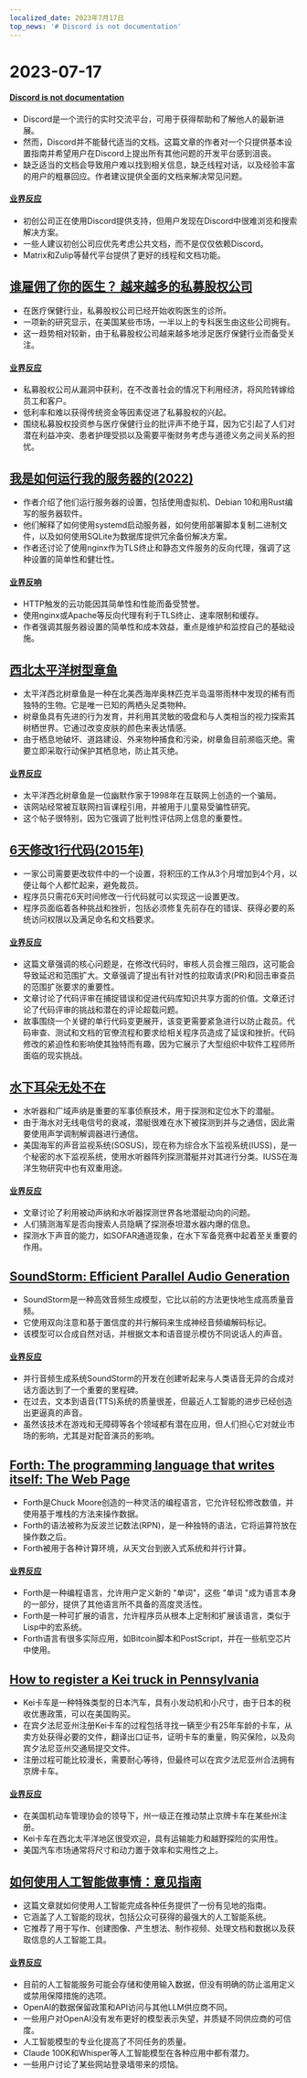 ```yaml
---
localized_date: 2023年7月17日
top_news: '# Discord is not documentation'
---
```


# 2023-07-17

#### [Discord is not documentation](https://shkspr.mobi/blog/2023/07/discord-is-not-documentation/)

- Discord是一个流行的实时交流平台，可用于获得帮助和了解他人的最新进展。
- 然而，Discord并不能替代适当的文档。这篇文章的作者对一个只提供基本设置指南并希望用户在Discord上提出所有其他问题的开发平台感到沮丧。
- 缺乏适当的文档会导致用户难以找到相关信息，缺乏线程对话，以及经验丰富的用户的粗暴回应。作者建议提供全面的文档来解决常见问题。

#### [业界反应](http://news.ycombinator.com/item?id=36746154)

- 初创公司正在使用Discord提供支持，但用户发现在Discord中很难浏览和搜索解决方案。
- 一些人建议初创公司应优先考虑公共文档，而不是仅仅依赖Discord。
- Matrix和Zulip等替代平台提供了更好的线程和文档功能。

## [谁雇佣了你的医生？ 越来越多的私募股权公司](https://www.nytimes.com/2023/07/10/upshot/private-equity-doctors-offices.html)

- 在医疗保健行业，私募股权公司已经开始收购医生的诊所。
- 一项新的研究显示，在美国某些市场，一半以上的专科医生由这些公司拥有。
- 这一趋势相对较新，由于私募股权公司越来越多地涉足医疗保健行业而备受关注。

#### [业界反应](http://news.ycombinator.com/item?id=36747572)

- 私募股权公司从漏洞中获利，在不改善社会的情况下利用经济，将风险转嫁给员工和客户。
- 低利率和难以获得传统资金等因素促进了私募股权的兴起。
- 围绕私募股权投资参与医疗保健行业的批评声不绝于耳，因为它引起了人们对潜在利益冲突、患者护理受损以及需要平衡财务考虑与道德义务之间关系的担忧。

## [我是如何运行我的服务器的(2022)](https://blog.wesleyac.com/posts/how-i-run-my-servers)

- 作者介绍了他们运行服务器的设置，包括使用虚拟机、Debian 10和用Rust编写的服务器软件。
- 他们解释了如何使用systemd启动服务器，如何使用部署脚本复制二进制文件，以及如何使用SQLite为数据库提供冗余备份解决方案。
- 作者还讨论了使用nginx作为TLS终止和静态文件服务的反向代理，强调了这种设置的简单性和健壮性。

#### [业界反响](http://news.ycombinator.com/item?id=36744090)

- HTTP触发的云功能因其简单性和性能而备受赞誉。
- 使用nginx或Apache等反向代理有利于TLS终止、速率限制和缓存。
- 作者强调其服务器设置的简单性和成本效益，重点是维护和监控自己的基础设施。

## [西北太平洋树型章鱼](https://zapatopi.net/treeoctopus/)

- 太平洋西北树章鱼是一种在北美西海岸奥林匹克半岛温带雨林中发现的稀有而独特的生物。它是唯一已知的两栖头足类物种。
- 树章鱼具有先进的行为发育，并利用其灵敏的吸盘和与人类相当的视力探索其树栖世界。它通过改变皮肤的颜色来表达情感。
- 由于栖息地破坏、道路建设、外来物种捕食和污染，树章鱼目前濒临灭绝。需要立即采取行动保护其栖息地，防止其灭绝。

#### [业界反应](http://news.ycombinator.com/item?id=36747893)

- 太平洋西北树章鱼是一位幽默作家于1998年在互联网上创造的一个骗局。
- 该网站经常被互联网扫盲课程引用，并被用于儿童易受骗性研究。
- 这个帖子很特别，因为它强调了批判性评估网上信息的重要性。

## [6天修改1行代码(2015年)](https://edw519.posthaven.com/it-takes-6-days-to-change-1-line-of-code)

- 一家公司需要更改软件中的一个设置，将积压的工作从3个月增加到4个月，以便让每个人都忙起来，避免裁员。
- 程序员只需花6天时间修改一行代码就可以实现这一设置更改。
- 程序员面临着各种挑战和挫折，包括必须修复先前存在的错误、获得必要的系统访问权限以及满足命名和文档要求。

#### [业界反应](http://news.ycombinator.com/item?id=36746014)

- 这篇文章强调的核心问题是，在修改代码时，审核人员会推三阻四，这可能会导致延迟和范围扩大。文章强调了提出有针对性的拉取请求(PR)和回击审查员的范围扩张要求的重要性。
- 文章讨论了代码评审在捕捉错误和促进代码库知识共享方面的价值。文章还讨论了代码评审的挑战和潜在的评论超载问题。
- 故事围绕一个关键的单行代码变更展开，该变更需要紧急进行以防止裁员。代码审查、测试和文档的官僚流程和要求给相关程序员造成了延误和挫折。代码修改的紧迫性和影响使其独特而有趣，因为它展示了大型组织中软件工程师所面临的现实挑战。

## [水下耳朵无处不在](https://computer.rip/2023-07-15-underwater-ears-everywhere.html)

- 水听器和广域声纳是重要的军事侦察技术，用于探测和定位水下的潜艇。
- 由于海水对无线电信号的衰减，潜艇很难在水下被探测到并与之通信，因此需要使用声学调制解调器进行通信。
- 美国海军的声音监视系统(SOSUS)，现在称为综合水下监视系统(IUSS)，是一个秘密的水下监视系统，使用水听器阵列探测潜艇并对其进行分类。IUSS在海洋生物研究中也有双重用途。

#### [业界反应](http://news.ycombinator.com/item?id=36750716)

- 文章讨论了利用被动声纳和水听器探测世界各地潜艇动向的问题。
- 人们猜测海军是否向搜索人员隐瞒了探测泰坦潜水器内爆的信息。
- 探测水下声音的能力，如SOFAR通道现象，在水下军备竞赛中起着至关重要的作用。

## [SoundStorm: Efficient Parallel Audio Generation](https://google-research.github.io/seanet/soundstorm/examples/)

- SoundStorm是一种高效音频生成模型，它比以前的方法更快地生成高质量音频。
- 它使用双向注意和基于置信度的并行解码来生成神经音频编解码标记。
- 该模型可以合成自然对话，并根据文本和语音提示模仿不同说话人的声音。

#### [业界反应](http://news.ycombinator.com/item?id=36749059)

- 并行音频生成系统SoundStorm的开发在创建听起来与人类语音无异的合成对话方面达到了一个重要的里程碑。
- 在过去，文本到语音(TTS)系统的质量很差，但最近人工智能的进步已经创造出更逼真的声音。
- 虽然该技术在游戏和无障碍等各个领域都有潜在应用，但人们担心它对就业市场的影响，尤其是对配音演员的影响。

## [Forth: The programming language that writes itself: The Web Page](http://ratfactor.com/forth/the_programming_language_that_writes_itself.html)

- Forth是Chuck Moore创造的一种灵活的编程语言，它允许轻松修改数值，并使用基于堆栈的方法来操作数据。
- Forth的语法被称为反波兰记数法(RPN)，是一种独特的语法，它将运算符放在操作数之后。
- Forth被用于各种计算环境，从天文台到嵌入式系统和并行计算。

#### [业界反应](http://news.ycombinator.com/item?id=36748043)

- Forth是一种编程语言，允许用户定义新的 "单词"，这些 "单词 "成为语言本身的一部分，提供了其他语言所不具备的高度灵活性。
- Forth是一种可扩展的语言，允许程序员从根本上定制和扩展该语言，类似于Lisp中的宏系统。
- Forth语言有很多实际应用，如Bitcoin脚本和PostScript，并在一些航空芯片中使用。

## [How to register a Kei truck in Pennsylvania](https://danwilkerson.com/posts/2023-05-30-how-to-register-a-kei-truck-in-pa)

- Kei卡车是一种特殊类型的日本汽车，具有小发动机和小尺寸，由于日本的税收优惠政策，可以在美国购买。
- 在宾夕法尼亚州注册Kei卡车的过程包括寻找一辆至少有25年车龄的卡车，从卖方处获得必要的文件，翻译出口证书，证明卡车的重量，购买保险，以及向宾夕法尼亚州交通局提交文件。
- 注册过程可能比较漫长，需要耐心等待，但最终可以在宾夕法尼亚州合法拥有京牌卡车。

#### [业界反应](http://news.ycombinator.com/item?id=36750554)

- 在美国机动车管理协会的领导下，州一级正在推动禁止京牌卡车在某些州注册。
- Kei卡车在西北太平洋地区很受欢迎，具有运输能力和越野探险的实用性。
- 美国汽车市场通常将尺寸和动力置于效率和实用性之上。

## [如何使用人工智能做事情：意见指南](https://www.oneusefulthing.org/p/how-to-use-ai-to-do-stuff-an-opinionated)

- 这篇文章就如何使用人工智能完成各种任务提供了一份有见地的指南。
- 它涵盖了人工智能的现状，包括公众可获得的最强大的人工智能系统。
- 它推荐了用于写作、创建图像、产生想法、制作视频、处理文档和数据以及获取信息的人工智能工具。

#### [业界反应](http://news.ycombinator.com/item?id=36743784)

- 目前的人工智能服务可能会存储和使用输入数据，但没有明确的防止滥用定义或禁用保障措施的选项。
- OpenAI的数据保留政策和API访问与其他LLM供应商不同。
- 一些用户对OpenAI没有发布更好的模型表示失望，并质疑不同供应商的可信度。
- 人工智能模型的专业化提高了不同任务的质量。
- Claude 100K和Whisper等人工智能模型在各种应用中都有潜力。
- 一些用户讨论了某些网站登录墙带来的烦恼。


